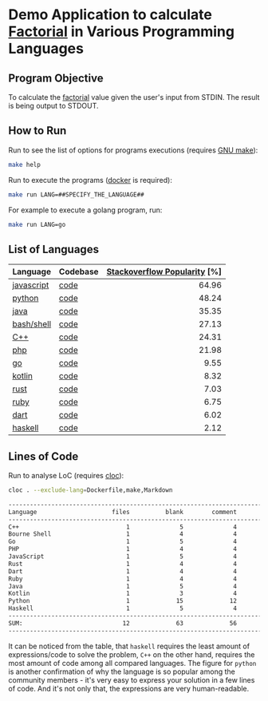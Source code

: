 # Demo Application to calculate [Factorial](https://en.wikipedia.org/wiki/Factorial) in Various Programming Languages

## Program Objective

To calculate the [factorial](https://en.wikipedia.org/wiki/Factorial) value given the user's input from STDIN. The result is being output to STDOUT.

## How to Run

Run to see the list of options for programs executions (requires [GNU make](https://www.gnu.org/software/make/)):

```bash
make help
```

Run to execute the programs ([docker](https://www.docker.com/) is required):

```bash
make run LANG=##SPECIFY_THE_LANGUAGE##
```

For example to execute a golang program, run:

```bash
make run LANG=go
```

## List of Languages

|Language|Codebase|[Stackoverflow Popularity](https://insights.stackoverflow.com/survey/2021#section-most-popular-technologies-programming-scripting-and-markup-languages) [%]|
|-|-|-:|
|[javascript](https://www.javascript.com/)|[code](./javascript/main.js)|64.96|
|[python](https://www.python.org/)|[code](./python/main.py)|48.24|
|[java](https://www.java.com/)|[code](./java/main.java)|35.35|
|[bash/shell](https://www.gnu.org/software/bash/)|[code](./bash/main.sh)|27.13|
|[C++](https://www.cplusplus.com/)|[code](./cpp/main.cpp)|24.31|
|[php](https://www.php.net/)|[code](./php/main.php)|21.98|
|[go](https://golang.org/)|[code](./go/main.go)|9.55|
|[kotlin](https://kotlinlang.org/)|[code](./kotlin/main.kt)|8.32|
|[rust](https://www.rust-lang.org/)|[code](./rust/main.rs)|7.03|
|[ruby](https://www.ruby-lang.org/en/)|[code](./ruby/main.rb)|6.75|
|[dart](https://dart.dev/)|[code](./dart/main.dart)|6.02|
|[haskell](https://www.haskell.org/)|[code](./haskell/main.hs)|2.12|

## Lines of Code

Run to analyse LoC (requires [cloc](https://github.com/AlDanial/cloc)):

```bash
cloc . --exclude-lang=Dockerfile,make,Markdown
```

```bash
-------------------------------------------------------------------------------
Language                     files          blank        comment           code
-------------------------------------------------------------------------------
C++                              1              5              4             48
Bourne Shell                     1              4              4             39
Go                               1              5              4             39
PHP                              1              4              4             39
JavaScript                       1              5              4             38
Rust                             1              4              4             34
Dart                             1              4              4             33
Ruby                             1              4              4             32
Java                             1              5              4             28
Kotlin                           1              3              4             27
Python                           1             15             12             21
Haskell                          1              5              4             18
-------------------------------------------------------------------------------
SUM:                            12             63             56            396
-------------------------------------------------------------------------------
```

It can be noticed from the table, that `haskell` requires the least amount of expressions/code to solve the problem, `C++` on the other hand, requires the most amount of code among all compared languages. The figure for `python` is another confirmation of why the language is so popular among the community members - it's very easy to express your solution in a few lines of code. And it's not only that, the expressions are very human-readable.
